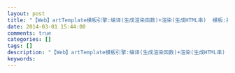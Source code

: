 ```yaml
---
layout: post
title: "【Web】artTemplate模板引擎:编译(生成渲染函数)+渲染(生成HTML串)  模板:基于JS的语法(JS+自定义)+HTML"
date: 2014-03-01 15:44:00 
comments: true
categories: []
tags: []
description: "【Web】artTemplate模板引擎:编译(生成渲染函数)+渲染(生成HTML串)  模板:基于JS的语法(JS+自定义)+HTML"
keywords: 
---
```





